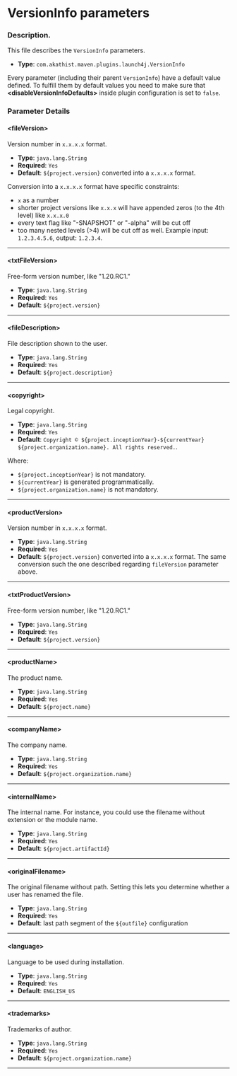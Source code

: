 # VersionInfo parameters

### Description.

This file describes the `VersionInfo` parameters.

*   **Type**: `com.akathist.maven.plugins.launch4j.VersionInfo`

Every parameter (including their parent `VersionInfo`) have a default value defined.
To fulfill them by default values you need to make sure that **\<disableVersionInfoDefaults>** inside plugin configuration is set to `false`.

### Parameter Details

#### **\<fileVersion>**

Version number in `x.x.x.x` format.

*   **Type**: `java.lang.String`
*   **Required**: `Yes`
*   **Default**: `${project.version}` converted into a `x.x.x.x` format.

Conversion into a `x.x.x.x` format have specific constraints:
*   `x` as a number
*   shorter project versions like `x.x.x` will have appended zeros (to the 4th level) like `x.x.x.0`
*   every text flag like "-SNAPSHOT" or "-alpha" will be cut off
*   too many nested levels (>4) will be cut off as well. Example input: `1.2.3.4.5.6`, output: `1.2.3.4`.

* * *

#### **\<txtFileVersion>**

Free-form version number, like "1.20.RC1."

*   **Type**: `java.lang.String`
*   **Required**: `Yes`
*   **Default**: `${project.version}`

* * *

#### **\<fileDescription>**

File description shown to the user.

*   **Type**: `java.lang.String`
*   **Required**: `Yes`
*   **Default**: `${project.description}`

* * *

#### **\<copyright>**

Legal copyright.

*   **Type**: `java.lang.String`
*   **Required**: `Yes`
*   **Default**: `Copyright © ${project.inceptionYear}-${currentYear} ${project.organization.name}. All rights reserved.`. 

Where: 
*   `${project.inceptionYear}` is not mandatory.
*   `${currentYear}` is generated programmatically.
*   `${project.organization.name}` is not mandatory.

* * *

#### **\<productVersion>**

Version number in `x.x.x.x` format.

*   **Type**: `java.lang.String`
*   **Required**: `Yes`
*   **Default**: `${project.version}` converted into a `x.x.x.x` format. The same conversion such the one described regarding `fileVersion` parameter above.

* * *

#### **\<txtProductVersion>**

Free-form version number, like "1.20.RC1."

*   **Type**: `java.lang.String`
*   **Required**: `Yes`
*   **Default**: `${project.version}`

* * *

#### **\<productName>**

The product name.

*   **Type**: `java.lang.String`
*   **Required**: `Yes`
*   **Default**: `${project.name}`

* * *

#### **\<companyName>**

The company name.

*   **Type**: `java.lang.String`
*   **Required**: `Yes`
*   **Default**: `${project.organization.name}`

* * *

#### **\<internalName>**

The internal name. For instance, you could use the filename without extension or the module name.

*   **Type**: `java.lang.String`
*   **Required**: `Yes`
*   **Default**: `${project.artifactId}`

* * *

#### **\<originalFilename>**

The original filename without path. Setting this lets you determine whether a user has renamed the file.

*   **Type**: `java.lang.String`
*   **Required**: `Yes`
*   **Default**: last path segment of the `${outfile}` configuration

* * *

#### **\<language>**

Language to be used during installation.

*   **Type**: `java.lang.String`
*   **Required**: `Yes`
*   **Default**: `ENGLISH_US`

* * *

#### **\<trademarks>**

Trademarks of author.

*   **Type**: `java.lang.String`
*   **Required**: `Yes`
*   **Default**: `${project.organization.name}`

* * *